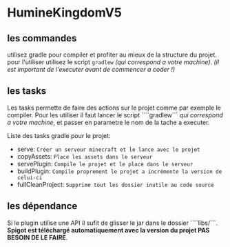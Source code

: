 # HumineKingdomV5

## les commandes
utilisez gradle pour compiler et profiter au mieux de la structure du projet.
pour l'utiliser utilisez le script ```gradlew``` *(qui correspond a votre machine)*.
*(il est important de l'executer avant de commencer a coder !)*

## les tasks
Les tasks permette de faire des actions sur le projet comme par exemple le compiler.
Pour les utiliser il faut lancer le script ````gradlew``` *qui correspond a votre machine*,
et passer en parametre le nom de la tache a executer.

Liste des tasks gradle pour le projet:
* serve: ```Créer un serveur minecraft et le lance avec le projet```
* copyAssets: ```Place les assets dans le serveur```
* servePlugin: ```Compile le projet et le place dans le serveur```
* buildPlugin: ```Compile proprement le projet a incrémente la version de celui-ci```
* fullCleanProject: ```Supprime tout les dossier inutile au code source```
## les dépendance
Si le plugin utilise une API il sufit de glisser le jar dans le dossier ````libs/```.
**Spigot est téléchargé automatiquement avec la version du projet PAS BESOIN DE LE FAIRE**.
